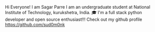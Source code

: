 Hi Everyone! I am Sagar Parre
I am an undergraduate student at National Institute of Technology, kurukshetra, India. 🎓
I'm a full stack python developer and open source enthusiast!!!
Check out my github profile https://github.com/sud0m0nk 
